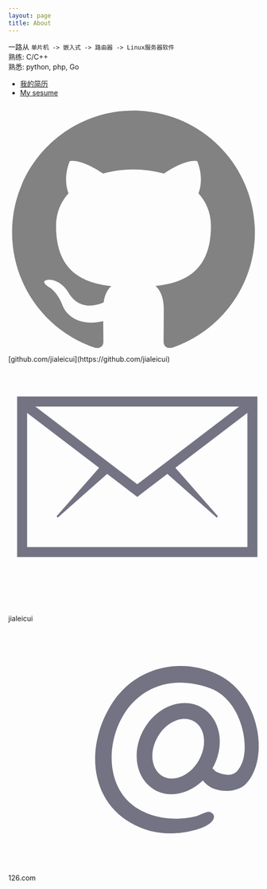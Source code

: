 ```yaml
---
layout: page
title: About
---
```


一路从 `单片机 -> 嵌入式 -> 路由器 -> Linux服务器软件`  
熟练: C/C++  
熟悉: python, php, Go  

* [我的简历](/my/resume.html)
* [My sesume](/my/resume_en.pdf)

<span class="icon icon--github">
	<svg viewBox="0 0 16 16">
	<path fill="#828282" d="M7.999,0.431c-4.285,0-7.76,3.474-7.76,7.761 c0,3.428,2.223,6.337,5.307,7.363c0.388,0.071,0.53-0.168,0.53-0.374c0-0.184-0.007-0.672-0.01-1.32 c-2.159,0.469-2.614-1.04-2.614-1.04c-0.353-0.896-0.862-1.135-0.862-1.135c-0.705-0.481,0.053-0.472,0.053-0.472 c0.779,0.055,1.189,0.8,1.189,0.8c0.692,1.186,1.816,0.843,2.258,0.645c0.071-0.502,0.271-0.843,0.493-1.037 C4.86,11.425,3.049,10.76,3.049,7.786c0-0.847,0.302-1.54,0.799-2.082C3.768,5.507,3.501,4.718,3.924,3.65 c0,0,0.652-0.209,2.134,0.796C6.677,4.273,7.34,4.187,8,4.184c0.659,0.003,1.323,0.089,1.943,0.261 c1.482-1.004,2.132-0.796,2.132-0.796c0.423,1.068,0.157,1.857,0.077,2.054c0.497,0.542,0.798,1.235,0.798,2.082 c0,2.981-1.814,3.637-3.543,3.829c0.279,0.24,0.527,0.713,0.527,1.437c0,1.037-0.01,1.874-0.01,2.129 c0,0.208,0.14,0.449,0.534,0.373c3.081-1.028,5.302-3.935,5.302-7.362C15.76,3.906,12.285,0.431,7.999,0.431z"></path>
	</svg>
</span> 
[github.com/jialeicui](https://github.com/jialeicui)
<br/>
<span class="icon icon--github">
<svg viewBox="0 0 16 16">
    <g class="transform-group">
      <g transform="translate(-2, 13) scale(1, -1) scale(0.02, 0.02)">
        <path d="M128 544v-512h768v512h-768zM512 264.2l-325.6 247.8h651.2l-325.6-247.8zM160 64v427.8l230.2-175.2-136.2-154.6 4-4 157.8 139.2 96.2-73.2 96.2 73.2 157.8-139.2 4 4-136.2 154.8 230.2 175v-427.8h-704z" fill="#737383"></path>
      </g>
    </g>
</svg>
</span> 
jialeicui<span class="icon icon--github">
<svg viewBox="0 0 16 16">
	<g class="transform-group">
	  <g transform="translate(-1, 15) scale(1, -1) scale(0.023, 0.023)">
	    <path d="M702.446493 204.037415c-11.831466-11.655458-32.94432-18.376533-51.439556-18.376533-39.786145 0-57.759495 17.311271-66.970274 28.936029-38.655392-37.607526-92.507904-49.921993-134.25675-25.818015-52.423977 30.266327-65.47727 105.798605-29.157064 168.70533 36.31816 62.908772 108.258633 89.367377 160.682609 59.103096 52.42193-30.268374 65.47727-105.798605 29.157064-168.707376 1.236154 2.143826 4.729721-6.867408 14.684444-10.960633 46.50108-19.119453 58.149375 7.150864 65.762773 21.921265 24.961508 48.437176 1.856277 179.808202-87.683015 211.761961-109.289102 38.999223-192.868659-1.882883-236.618069-69.276806-52.18657-80.383772-54.800094-211.683167 39.32975-266.562055 60.891835-35.502585 128.249943-26.65201 155.524123-20.307512 12.887518 2.996241 33.769105 15.668865 41.764196 12.858866 20.190855-7.102768 15.754822-28.771277-21.921265-43.839461-11.110035-4.445242-105.711624-39.551808-197.288319 13.319353-115.331725 66.586534-125.288494 212.548884-55.378262 326.452073 66.569138 108.460224 195.791222 133.64379 296.508088 85.325317C745.216599 450.96427 769.876232 270.485803 702.446493 204.037415zM559.384194 378.616522c-31.454386 18.159592-76.581166-1.115404-100.794637-43.054585-24.213471-41.937135-18.343787-90.657766 13.110599-108.817358 31.454386-18.159592 76.581166 1.118474 100.794637 43.054585C596.70724 311.738345 590.839603 360.457954 559.384194 378.616522z" fill="#737383"></path>
	  </g>
   </g>
</g>
</svg>
</span> 126.com
